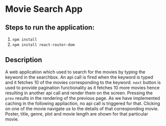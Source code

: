 # Movie Search App

## Steps to run the application:
1. `npm install`
2. `npm install react-router-dom`


## Description

A web application which used to search for the movies by typing the keyword in the searchbox. 
An api call is fired when the keyword is typed and it fetches 10 of the movies corresponding to the keyword. 
`next` button is used to provide pagination functionality as it fetches 10 more movies hence resulting in another api call and render them on the screen. 
Pressing the `prev` results in the rendering of the previous page. As we have implemented caching in the following appliaction, no api call is triggered for that.
Clicking on one of the movie navigate us to the details of that corresponding movie. Poster, title, genre, plot and movie length are shown for that particular movie.
